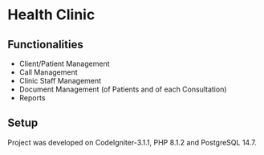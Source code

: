# Health Clinic

## Functionalities

* Client/Patient Management
* Call Management
* Clinic Staff Management
* Document Management (of Patients and of each Consultation)
* Reports

## Setup

Project was developed on CodeIgniter-3.1.1, PHP 8.1.2 and PostgreSQL 14.7.


